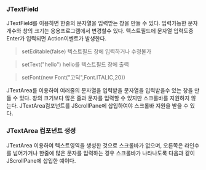 ### JTextField

JTextField를 이용하면 한줄의 문자열을 입력받는 창을 만들 수 있다.
입력가능한 문자개수와 창의 크기는 응용프로그램에서 변경할수 있다.
텍스트필드에 문자열 입력도중 Enter가 입력되면 Action이벤트가 발생한다.
> setEditable(false)
텍스트필드 창에 입력하거나 수정불가

> setText("hello")
hello를 텍스트필드 창에 출력

> setFont(new Font("고딕",Font.ITALIC,20))

JTextArea를 이용하여 여러줄의 문자열을 입력받을 문자열을 입력받을수 있는 창을 만들 수 있다.
창의 크기보다 많은 줄과 문자를 입력할 수 있지만 스크롤바를 지원하지 않는다.
JTextArea컴포넌트를 JScrollPane에 삽입하여야 스크롤바 지원을 받을 수 있다.


### JTextArea 컴포넌트 생성
JTextArea 이용하여 텍스트영역을 생성한 것으로 스크롤바가 없으며, 오른쪽은 라인수를 넘어가거나 한줄에 많은 문자를 입력하는 경우
스크롤바가 나타나도록 다음과 같이 JScrollPane에 삽입한 예이다.














